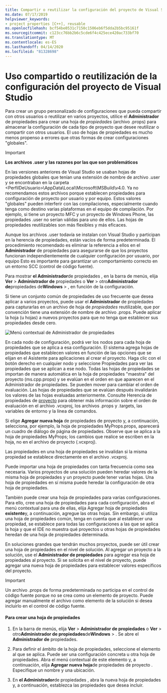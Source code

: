 ```yaml
---
title: Compartir o reutilizar la configuración del proyecto de Visual Studio - C++
ms.date: 07/17/2019
helpviewer_keywords:
- project properties [C++], reusable
ms.openlocfilehash: bcf54be0531c7150c1506eb6f5dda2b5bc95161f
ms.sourcegitcommit: c123cc76bb2b6c5cde6f4c425ece420ac733bf70
ms.translationtype: MT
ms.contentlocale: es-ES
ms.lasthandoff: 04/14/2020
ms.locfileid: "81328698"
---
```

# <a name="share-or-reuse-visual-studio-project-settings"></a>Uso compartido o reutilización de la configuración del proyecto de Visual Studio

Para crear un grupo personalizado de configuraciones que pueda compartir con otros usuarios o reutilizar en varios proyectos, utilice el **Administrador** de propiedades para crear una hoja de *propiedades* (archivo .props) para almacenar la configuración de cada tipo de proyecto que desee reutilizar o compartir con otros usuarios. El uso de hojas de propiedades es mucho menos propenso a errores que otras formas de crear configuraciones "globales".

> [!IMPORTANT]
> **Los archivos .user y las razones por las que son problemáticos**
>
> En las versiones anteriores de Visual Studio se usaban hojas de propiedades globales que tenían una extensión de nombre de archivo .user y se encontraban en la carpeta \<PerfilDeUsuario>\AppData\Local\Microsoft\MSBuild\v4.0\. Ya no recomendamos estos archivos porque establecen propiedades para configuración de proyecto por usuario y por equipo. Estos valores "globales" pueden interferir con las compilaciones, especialmente cuando tenga como destino varias plataformas en el equipo de compilación. Por ejemplo, si tiene un proyecto MFC y un proyecto de Windows Phone, las propiedades .user no serían válidas para uno de ellos. Las hojas de propiedades reutilizables son más flexibles y más eficaces.
>
> Aunque los archivos .user todavía se instalan con Visual Studio y participan en la herencia de propiedades, están vacíos de forma predeterminada. El procedimiento recomendado es eliminar la referencia a ellos en el **Administrador** de propiedades para asegurarse de que los proyectos funcionan independientemente de cualquier configuración por usuario, por equipo Esto es importante para garantizar un comportamiento correcto en un entorno SCC (control de código fuente).

Para mostrar **el Administrador**de propiedades , en la barra de menús, elija **Ver** > **Administrador de** propiedades o **Ver** > otro**Administrador de**propiedades de**Windows** > , en función de la configuración.

Si tiene un conjunto común de propiedades de uso frecuente que desea aplicar a varios proyectos, puede usar el **Administrador** de propiedades para capturarlas en un archivo de hoja de *propiedades* reutilizable, que por convención tiene una extensión de nombre de archivo .props. Puede aplicar la hoja (u hojas) a nuevos proyectos para que no tenga que establecer sus propiedades desde cero.

![Menú contextual de Administrador de propiedades](media/sharingnew.png "CompartirNuevo")

En cada nodo de configuración, podrá ver los nodos para cada hoja de propiedades que se aplica a esa configuración. El sistema agrega hojas de propiedades que establecen valores en función de las opciones que se elijan en el Asistente para aplicaciones al crear el proyecto. Haga clic con el botón derecho en cualquier nodo y seleccione Propiedades para ver las propiedades que se aplican a ese nodo. Todas las hojas de propiedades se importan de manera automática en la hoja de propiedades "maestra" del proyecto (ms.cpp.props) y se evalúan en el orden en que aparecen en el Administrador de propiedades. Se pueden mover para cambiar el orden de evaluación. Las hojas de propiedades que se evalúan después invalidarán los valores de las hojas evaluadas anteriormente. Consulte Herencia de propiedades de [proyecto](project-property-inheritance.md) para obtener más información sobre el orden de evaluación en el archivo .vcxproj, los archivos .props y .targets, las variables de entorno y la línea de comandos.

Si elige **Agregar nueva hoja** de propiedades de proyecto y, a continuación, selecciona, por ejemplo, la hoja de propiedades MyProps.props, aparecerá un cuadro de diálogo de página de propiedades. Observe que se aplica a la hoja de propiedades MyProps; los cambios que realice se escriben en la hoja, no en el archivo de proyecto (.vcxproj).

Las propiedades en una hoja de propiedades se invalidan si la misma propiedad se establece directamente en el archivo .vcxproj.

Puede importar una hoja de propiedades con tanta frecuencia como sea necesaria. Varios proyectos de una solución pueden heredar valores de la misma hoja de propiedades y un proyecto puede tener varias hojas. Una hoja de propiedades en sí misma puede heredar la configuración de otra hoja de propiedades.

También puede crear una hoja de propiedades para varias configuraciones. Para ello, cree una hoja de propiedades para cada configuración, abra el menú contextual para una de ellas, elija Agregar hoja de propiedades **existente**y, a continuación, agregue las otras hojas. Sin embargo, si utiliza una hoja de propiedades común, tenga en cuenta que al establecer una propiedad, se establece para todas las configuraciones a las que se aplica la hoja y que el IDE no muestra qué proyectos u otras hojas de propiedades heredan de una hoja de propiedades determinada.

En soluciones grandes que tendrán muchos proyectos, puede ser útil crear una hoja de propiedades en el nivel de solución. Al agregar un proyecto a la solución, use el **Administrador de propiedades** para agregar esa hoja de propiedades al proyecto. Si se solicita en el nivel de proyecto, puede agregar una nueva hoja de propiedades para establecer valores específicos del proyecto.

> [!IMPORTANT]
> Un archivo .props de forma predeterminada no participa en el control de código fuente porque no se crea como un elemento de proyecto. Puede agregar manualmente el archivo como elemento de la solución si desea incluirlo en el control de código fuente.

#### <a name="to-create-a-property-sheet"></a>Para crear una hoja de propiedades

1. En la barra de menús, elija **Ver** > **Administrador de propiedades** o **Ver** > otro**Administrador de propiedades**de**Windows** > . Se abre el **Administrador de** propiedades.

2. Para definir el ámbito de la hoja de propiedades, seleccione el elemento al que se aplica. Puede ser una configuración concreta u otra hoja de propiedades. Abra el menú contextual de este elemento y, a continuación, elija **Agregar nueva hoja**de propiedades de proyecto . Especifique un nombre y una ubicación.

3. En **el Administrador**de propiedades , abra la nueva hoja de propiedades y, a continuación, establezca las propiedades que desea incluir.

